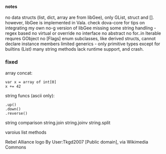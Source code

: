 #### notes
no data structs (list, dict, array are from libGee), only GList, struct and [].
however, libGee is implemented in Vala. check dova-core for tips on integrating my own no-g version of libGee
missing some string handling - regex based
no virtual or override
no interface
no abstract
no for..in Iterable requres GObject
no [Flags] enum
subclasses, like derived structs, cannot declare instance members
limited generics - only primitive types except for builtins (List)
many string methods lack runtime support, and crash.

### fixed
array concat:

    var x = array of int[0]
    x += 42

string funcs (ascii only):

    .up()
    .down()
    .reverse()

string comparison
string.join
string.joinv
string.split

varoius list methods



Rebel Alliance logo By User:Tkgd2007 [Public domain], via Wikimedia Commons